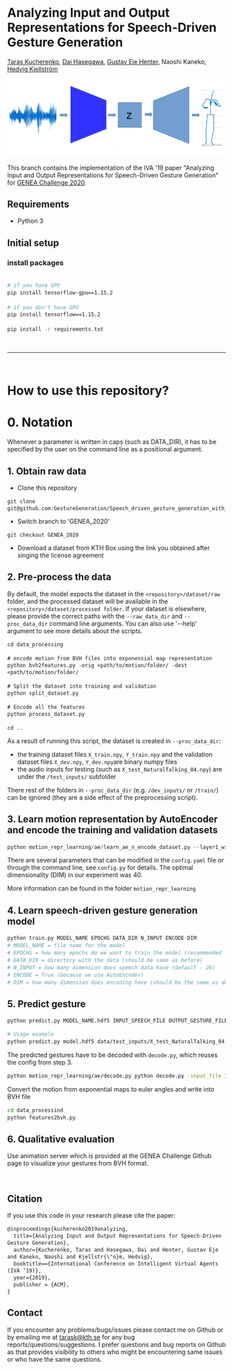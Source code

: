 # Analyzing Input and Output Representations for Speech-Driven Gesture Generation
[Taras Kucherenko](https://svito-zar.github.io/), [Dai Hasegawa](https://hasegawadai.info/), [Gustav Eje Henter](https://people.kth.se/~ghe/), Naoshi Kaneko, [Hedvig Kjellström](http://www.csc.kth.se/~hedvig/)

![ImageOfIdea](visuals/SpeechReprMotion.png?raw=true "Idea")

This branch contains the implementation of the IVA '19 paper "Analyzing Input and Output Representations for Speech-Driven Gesture Generation" for [GENEA Challenge 2020](https://genea-workshop.github.io/2020/#gesture-generation-challenge).

## Requirements

- Python 3


## Initial setup

### install packages
```sh

# if you have GPU
pip install tensorflow-gpu==1.15.2

# if you don't have GPU
pip install tensorflow==1.15.2

pip install -r requirements.txt
```

&nbsp;
____________________________________________________________________________________________________________
&nbsp;

# How to use this repository?

# 0. Notation

Whenever a parameter is written in caps (such as DATA_DIR), it has to be specified by the user on the command line as a positional argument.

## 1. Obtain raw data

- Clone this repository
```
git clone git@github.com:GestureGeneration/Speech_driven_gesture_generation_with_autoencoder.git
```
- Switch branch to 'GENEA_2020'
```
git checkout GENEA_2020
```
- Download a dataset from KTH Box using the link you obtained after singing the license agreement

## 2. Pre-process the data
By default, the model expects the dataset in the `<repository>/dataset/raw` folder, and the processed dataset will be available in the `<repository>/dataset/processed folder`. If your dataset is elsewhere, please provide the correct paths with the `--raw_data_dir` and `--proc_data_dir` command line arguments. You can also use '--help' argument to see more details about the scripts.

```
cd data_processing

# encode motion from BVH files into exponensial map representation
python bvh2features.py -orig <path/to/motion/folder/ -dest <path/to/motion/folder/

# Split the dataset into training and validation
python split_dataset.py

# Encode all the features
python process_dataset.py

cd ..
```

As a result of running this script, the dataset is created in `--proc_data_dir`:
- the training dataset files `X_train.npy`, `Y_train.npy` and the validation dataset files `X_dev.npy`, `Y_dev.npy`are binary numpy files
- the audio inputs for testing (such as `X_test_NaturalTalking_04.npy`) are under the `/test_inputs/` subfolder

There rest of the folders in `--proc_data_dir` (e.g. `/dev_inputs/` or `/train/`) can be ignored (they are a side effect of the preprocessing script).

## 3. Learn motion representation by AutoEncoder and encode the training and validation datasets
```python
python motion_repr_learning/ae/learn_ae_n_encode_dataset.py --layer1_width DIM
```
There are several parameters that can be modified in the `config.yaml` file or through the command line, see `config.py` for details.
The optimal dimensionality (DIM) in our experiment was 40. 

More information can be found in the folder `motion_repr_learning` 

## 4. Learn speech-driven gesture generation model

```sh
python train.py MODEL_NAME EPOCHS DATA_DIR N_INPUT ENCODE DIM
# MODEL_NAME = file name for the model
# EPOCHS = how many epochs do we want to train the model (recommended - 100)
# DATA_DIR = directory with the data (should be same as before)
# N_INPUT = how many dimension does speech data have (default - 26)
# ENCODE = True (because we use AutoEncoder)
# DIM = how many dimension does encoding have (should be the same as above, recommended - 40)
```

## 5. Predict gesture

```sh
python predict.py MODEL_NAME.hdf5 INPUT_SPEECH_FILE OUTPUT_GESTURE_FILE
```

```sh
# Usage example
python predict.py model.hdf5 data/test_inputs/X_test_NaturalTalking_04.npy data/test_inputs/predict_04_20fps.txt
```

The predicted gestures have to be decoded with `decode.py`, which reuses the config from step 3.
```sh
python motion_repr_learning/ae/decode.py python decode.py -input_file INPUT_FILE -output_file OUTPUT_FILE --layer1_width DIM --batch_size=8 
```

Convert the motion from exponential maps to euler angles and write into BVH file
```sh
cd data_processind
python features2bvh.py
```


## 6. Qualitative evaluation
Use animation server which is provided at the GENEA Challenge Github page to visualize your gestures from BVH format.

&nbsp;

## Citation
If you use this code in your research please cite the paper:
```
@inproceedings{kucherenko2019analyzing,
  title={Analyzing Input and Output Representations for Speech-Driven Gesture Generation},
  author={Kucherenko, Taras and Hasegawa, Dai and Henter, Gustav Eje  and Kaneko, Naoshi and Kjellstr{\"o}m, Hedvig},
  booktitle=={International Conference on Intelligent Virtual Agents (IVA ’19)},
  year={2019},
  publisher = {ACM},
}
```

## Contact
If you encounter any problems/bugs/issues please contact me on Github or by emailing me at tarask@kth.se for any bug reports/questions/suggestions. I prefer questions and bug reports on Github as that provides visibility to others who might be encountering same issues or who have the same questions.
